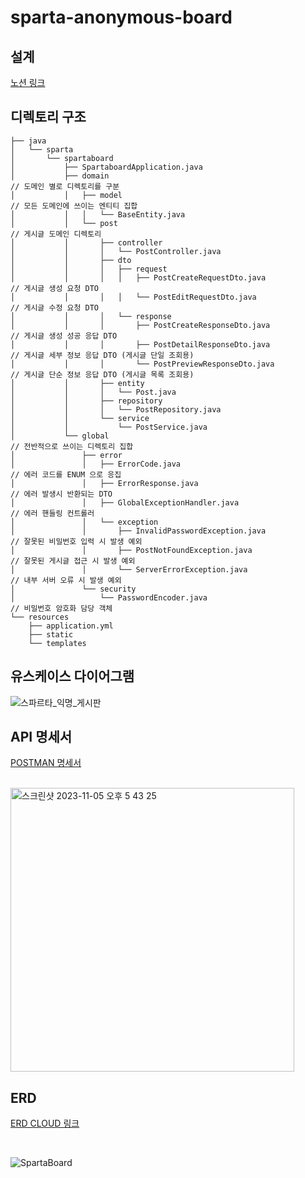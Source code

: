 # sparta-anonymous-board

## 설계
[노션 링크](https://lycoris62.notion.site/Spring-494a7848f9e947599ddf97a91ff9749c?pvs=4)

## 디렉토리 구조 
```
├── java
│   └── sparta
│       └── spartaboard
│           ├── SpartaboardApplication.java
│           ├── domain                                                    // 도메인 별로 디렉토리를 구분 
│           │   ├── model                                                 // 모든 도메인에 쓰이는 엔티티 집합 
│           │   │   └── BaseEntity.java
│           │   └── post                                                  // 게시글 도메인 디렉토리 
│           │       ├── controller
│           │       │   └── PostController.java
│           │       ├── dto
│           │       │   ├── request
│           │       │   │   ├── PostCreateRequestDto.java                 // 게시글 생성 요청 DTO
│           │       │   │   └── PostEditRequestDto.java                   // 게시글 수정 요청 DTO
│           │       │   └── response
│           │       │       ├── PostCreateResponseDto.java                // 게시글 생성 성공 응답 DTO
│           │       │       ├── PostDetailResponseDto.java                // 게시글 세부 정보 응답 DTO (게시글 단일 조회용)
│           │       │       └── PostPreviewResponseDto.java               // 게시글 단순 정보 응답 DTO (게시글 목록 조회용) 
│           │       ├── entity
│           │       │   └── Post.java
│           │       ├── repository
│           │       │   └── PostRepository.java
│           │       └── service
│           │           └── PostService.java
│           └── global                                                    // 전반적으로 쓰이는 디렉토리 집합 
│               ├── error                                                 
│               │   ├── ErrorCode.java                                    // 에러 코드를 ENUM 으로 응집 
│               │   ├── ErrorResponse.java                                // 에러 발생시 반환되는 DTO 
│               │   ├── GlobalExceptionHandler.java                       // 에러 핸들링 컨트롤러  
│               │   └── exception                                         
│               │       ├── InvalidPasswordException.java                 // 잘못된 비밀번호 입력 시 발생 예외 
│               │       ├── PostNotFoundException.java                    // 잘못된 게시글 접근 시 발생 예외 
│               │       └── ServerErrorException.java                     // 내부 서버 오류 시 발생 예외 
│               └── security                                               
│                   └── PasswordEncoder.java                              // 비밀번호 암호화 담당 객체 
└── resources
    ├── application.yml
    ├── static
    └── templates
```

## 유스케이스 다이어그램 
![스파르타_익명_게시판](https://github.com/lycoris62/sparta-anonymous-board/assets/55584664/897dbb47-8012-4014-8adc-edbea3f030d8)

## API 명세서
[POSTMAN 명세서](https://documenter.getpostman.com/view/16720681/2s9YXfa2v8)    

<br />

<img width="454" alt="스크린샷 2023-11-05 오후 5 43 25" src="https://github.com/lycoris62/sparta-anonymous-board/assets/55584664/7f0eb9a5-118d-4b59-8d02-3188881780dd">

## ERD
[ERD CLOUD 링크](https://www.erdcloud.com/d/SXMnq2BfAkKfycpKq)    

<br />

![SpartaBoard](https://github.com/lycoris62/sparta-anonymous-board/assets/55584664/3570f26e-68fd-413e-8068-58b38b38a282)
